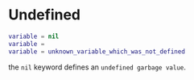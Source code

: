 # Undefined

```lua
variable = nil
variable = 
variable = unknown_variable_which_was_not_defined
```

the `nil` keyword defines an `undefined garbage value`.

